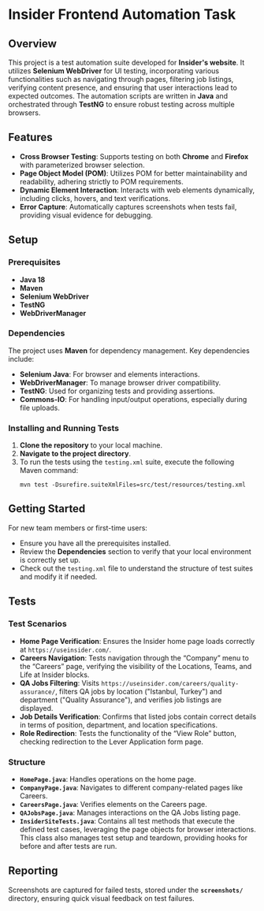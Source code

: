 
# Insider Frontend Automation Task

## Overview

This project is a test automation suite developed for **Insider's website**. It utilizes **Selenium WebDriver** for UI testing, incorporating various functionalities such as navigating through pages, filtering job listings, verifying content presence, and ensuring that user interactions lead to expected outcomes. The automation scripts are written in **Java** and orchestrated through **TestNG** to ensure robust testing across multiple browsers.

## Features

- **Cross Browser Testing**: Supports testing on both **Chrome** and **Firefox** with parameterized browser selection.
- **Page Object Model (POM)**: Utilizes POM for better maintainability and readability, adhering strictly to POM requirements.
- **Dynamic Element Interaction**: Interacts with web elements dynamically, including clicks, hovers, and text verifications.
- **Error Capture**: Automatically captures screenshots when tests fail, providing visual evidence for debugging.

## Setup

### Prerequisites

- **Java 18**
- **Maven**
- **Selenium WebDriver**
- **TestNG**
- **WebDriverManager**

### Dependencies

The project uses **Maven** for dependency management. Key dependencies include:

- **Selenium Java**: For browser and elements interactions.
- **WebDriverManager**: To manage browser driver compatibility.
- **TestNG**: Used for organizing tests and providing assertions.
- **Commons-IO**: For handling input/output operations, especially during file uploads.

### Installing and Running Tests

1. **Clone the repository** to your local machine.
2. **Navigate to the project directory**.
3. To run the tests using the `testing.xml` suite, execute the following Maven command:
   ```
   mvn test -Dsurefire.suiteXmlFiles=src/test/resources/testing.xml
   ```

## Getting Started

For new team members or first-time users:
- Ensure you have all the prerequisites installed.
- Review the **Dependencies** section to verify that your local environment is correctly set up.
- Check out the `testing.xml` file to understand the structure of test suites and modify it if needed.

## Tests

### Test Scenarios

- **Home Page Verification**: Ensures the Insider home page loads correctly at `https://useinsider.com/`.
- **Careers Navigation**: Tests navigation through the “Company” menu to the “Careers” page, verifying the visibility of the Locations, Teams, and Life at Insider blocks.
- **QA Jobs Filtering**: Visits `https://useinsider.com/careers/quality-assurance/`, filters QA jobs by location ("Istanbul, Turkey") and department ("Quality Assurance"), and verifies job listings are displayed.
- **Job Details Verification**: Confirms that listed jobs contain correct details in terms of position, department, and location specifications.
- **Role Redirection**: Tests the functionality of the “View Role” button, checking redirection to the Lever Application form page.

### Structure

- **`HomePage.java`**: Handles operations on the home page.
- **`CompanyPage.java`**: Navigates to different company-related pages like Careers.
- **`CareersPage.java`**: Verifies elements on the Careers page.
- **`QAJobsPage.java`**: Manages interactions on the QA Jobs listing page.
- **`InsiderSiteTests.java`**: Contains all test methods that execute the defined test cases, leveraging the page objects for browser interactions. This class also manages test setup and teardown, providing hooks for before and after tests are run.

## Reporting

Screenshots are captured for failed tests, stored under the **`screenshots/`** directory, ensuring quick visual feedback on test failures.
